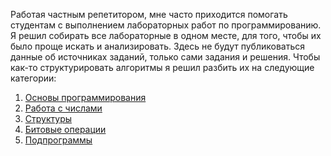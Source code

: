 Работая частным репетитором, мне часто приходится помогать студентам с выполнением лабораторных работ по программированию. Я решил собирать все лабораторные в одном месте, для того, чтобы их было проще искать и анализировать.
Здесь не будут публиковаться данные об источниках заданий, только сами задания и решения.
Чтобы как-то структурировать алгоритмы я решил разбить их на следующие категории:
1. [Основы программирования](https://github.com/brechka-dm/lablibrary/blob/master/basics.md)
2. [Работа с числами](https://github.com/brechka-dm/lablibrary/blob/master/numbers.md)
3. [Структуры](https://github.com/brechka-dm/lablibrary/tree/master/structures.md)
4. [Битовые операции](https://github.com/brechka-dm/lablibrary/tree/master/structures.md)
5. [Подпрограммы](https://github.com/brechka-dm/lablibrary/blob/master/functions.md)
